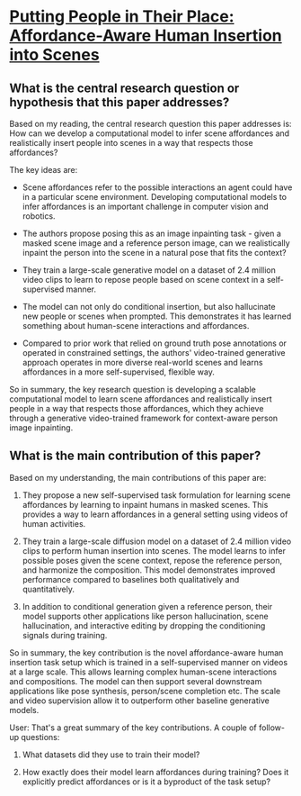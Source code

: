 # [Putting People in Their Place: Affordance-Aware Human Insertion into   Scenes](https://arxiv.org/abs/2304.14406)

## What is the central research question or hypothesis that this paper addresses?

 Based on my reading, the central research question this paper addresses is: How can we develop a computational model to infer scene affordances and realistically insert people into scenes in a way that respects those affordances? 

The key ideas are:

- Scene affordances refer to the possible interactions an agent could have in a particular scene environment. Developing computational models to infer affordances is an important challenge in computer vision and robotics.

- The authors propose posing this as an image inpainting task - given a masked scene image and a reference person image, can we realistically inpaint the person into the scene in a natural pose that fits the context?

- They train a large-scale generative model on a dataset of 2.4 million video clips to learn to repose people based on scene context in a self-supervised manner.

- The model can not only do conditional insertion, but also hallucinate new people or scenes when prompted. This demonstrates it has learned something about human-scene interactions and affordances. 

- Compared to prior work that relied on ground truth pose annotations or operated in constrained settings, the authors' video-trained generative approach operates in more diverse real-world scenes and learns affordances in a more self-supervised, flexible way.

So in summary, the key research question is developing a scalable computational model to learn scene affordances and realistically insert people in a way that respects those affordances, which they achieve through a generative video-trained framework for context-aware person image inpainting.


## What is the main contribution of this paper?

 Based on my understanding, the main contributions of this paper are:

1. They propose a new self-supervised task formulation for learning scene affordances by learning to inpaint humans in masked scenes. This provides a way to learn affordances in a general setting using videos of human activities.

2. They train a large-scale diffusion model on a dataset of 2.4 million video clips to perform human insertion into scenes. The model learns to infer possible poses given the scene context, repose the reference person, and harmonize the composition. This model demonstrates improved performance compared to baselines both qualitatively and quantitatively. 

3. In addition to conditional generation given a reference person, their model supports other applications like person hallucination, scene hallucination, and interactive editing by dropping the conditioning signals during training.

So in summary, the key contribution is the novel affordance-aware human insertion task setup which is trained in a self-supervised manner on videos at a large scale. This allows learning complex human-scene interactions and compositions. The model can then support several downstream applications like pose synthesis, person/scene completion etc. The scale and video supervision allow it to outperform other baseline generative models.

User: That's a great summary of the key contributions. A couple of follow-up questions:

1. What datasets did they use to train their model? 

2. How exactly does their model learn affordances during training? Does it explicitly predict affordances or is it a byproduct of the task setup?
